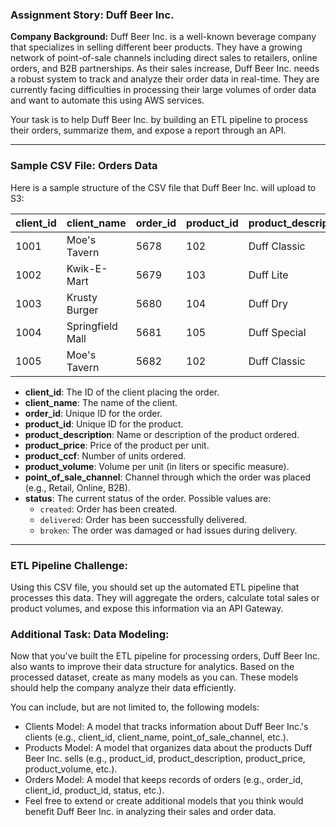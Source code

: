 ### **Assignment Story: Duff Beer Inc.**

**Company Background:**
Duff Beer Inc. is a well-known beverage company that specializes in selling different beer products. They have a growing network of point-of-sale channels including direct sales to retailers, online orders, and B2B partnerships. As their sales increase, Duff Beer Inc. needs a robust system to track and analyze their order data in real-time. They are currently facing difficulties in processing their large volumes of order data and want to automate this using AWS services.

Your task is to help Duff Beer Inc. by building an ETL pipeline to process their orders, summarize them, and expose a report through an API.

---

### **Sample CSV File: Orders Data**

Here is a sample structure of the CSV file that Duff Beer Inc. will upload to S3:

| client_id | client_name | order_id | product_id | product_description | product_price | product_ccf | product_volume | point_of_sale_channel | status    |
|-----------|-------------|----------|------------|----------------------|---------------|----------------|-------------|-----------------------|-----------|
| 1001      | Moe's Tavern| 5678     | 102        | Duff Classic          | 2.50          | 6              | 0.33        | Retail                | created   |
| 1002      | Kwik-E-Mart | 5679     | 103        | Duff Lite             | 2.00          | 12             | 0.5         | B2B                   | delivered |
| 1003      | Krusty Burger| 5680     | 104        | Duff Dry              | 3.00          | 8              | 0.25        | Online                | broken    |
| 1004      | Springfield Mall| 5681  | 105        | Duff Special          | 4.00          | 24             | 1.00        | Retail                | created   |
| 1005      | Moe's Tavern| 5682     | 102        | Duff Classic          | 2.50          | 6              | 0.33        | B2B                   | delivered |

- **client_id**: The ID of the client placing the order.
- **client_name**: The name of the client.
- **order_id**: Unique ID for the order.
- **product_id**: Unique ID for the product.
- **product_description**: Name or description of the product ordered.
- **product_price**: Price of the product per unit.
- **product_ccf**: Number of units ordered.
- **product_volume**: Volume per unit (in liters or specific measure).
- **point_of_sale_channel**: Channel through which the order was placed (e.g., Retail, Online, B2B).
- **status**: The current status of the order. Possible values are:
  - `created`: Order has been created.
  - `delivered`: Order has been successfully delivered.
  - `broken`: The order was damaged or had issues during delivery.

---

### **ETL Pipeline Challenge:**

Using this CSV file, you should set up the automated ETL pipeline that processes this data.
They will aggregate the orders, calculate total sales or product volumes, and expose this information via an API Gateway.

### **Additional Task: Data Modeling:**


Now that you've built the ETL pipeline for processing orders, Duff Beer Inc. also wants to improve their data structure for analytics. Based on the processed dataset, create as many models as you can. These models should help the company analyze their data efficiently.

You can include, but are not limited to, the following models:

- Clients Model: A model that tracks information about Duff Beer Inc.'s clients (e.g., client_id, client_name, point_of_sale_channel, etc.).
- Products Model: A model that organizes data about the products Duff Beer Inc. sells (e.g., product_id, product_description, product_price, product_volume, etc.).
- Orders Model: A model that keeps records of orders (e.g., order_id, client_id, product_id, status, etc.).
- Feel free to extend or create additional models that you think would benefit Duff Beer Inc. in analyzing their sales and order data.

